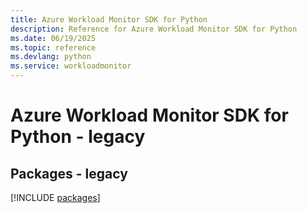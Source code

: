 ```yaml
---
title: Azure Workload Monitor SDK for Python
description: Reference for Azure Workload Monitor SDK for Python
ms.date: 06/19/2025
ms.topic: reference
ms.devlang: python
ms.service: workloadmonitor
---
```

# Azure Workload Monitor SDK for Python - legacy
## Packages - legacy
[!INCLUDE [packages](workload-monitor-index.md)]